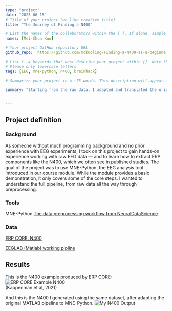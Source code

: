 ```yaml
---
type: "project"
date: "2025-06-15" 
# Title of your project (we like creative title)
title: "The Journey of Finding a N400"

# List the names of the collaborators within the [ ]. If alone, simple put your name within []
names: [Mei-Chun Kuo]

# Your project GitHub repository URL
github_repo:  https://github.com/mckuoling/Finding-a-N400-as-a-beginne

# List +- 4 keywords that best describe your project within []. Note that the project summary also involves a number of key words. Those are listed on top of the [github repository](https://github.com/PSY6983-2021/project_template), click `manage topics`.
# Please only lowercase letters
tags: [EEG, mne-python, n400, brainhack]

# Summarize your project in < ~75 words. This description will appear at the top of your page and on the list page with other projects..

summary: "Starting from the raw data, I adapted and translated the original EEGLAB (Matlab) script from ERP CORE into MNE-Python, making all the necessary modifications throughout the preprocessing pipeline to extract the N400."


---
```

<!-- This is an html comment and this won't appear in the rendered page. You are now editing the "content" area, the core of your description. Everything that you can do in markdown is allowed below. We added a couple of comments to guide your through documenting your progress. -->

## Project definition

### Background

As someone without much programming background and no prior experience with EEG experiments, I took on this project to gain hands-on experience working with raw EEG data — and to learn how to extract ERP components like the N400, which we often see in published studies.
The goal of the project was to use MNE-Python, the EEG analysis tool introduced in our course module. While the module provides a basic demonstration, it only covers some of the core steps. I wanted to understand the full pipeline, from raw data all the way through preprocessing.

### Tools

MNE-Python
[The data preprocessing workflow from NeuralDataScience](https://neuraldatascience.io/7-eeg/introduction.html)

### Data

[ERP CORE: N400](https://erpinfo.org/erp-core)

[EEGLAB (Matlab) working pipline](https://github.com/mckuoling/ERP_CORE/tree/master/N400%20Analysis%20Files/N400/EEG_ERP_Processing)


## Results

This is the N400 example produced by ERP CORE:
![ERP CORE Example N400](images/erp_core_n400.png)  
(Kappenman et al, 2021)

And this is the N400 I generated using the same dataset, after adapting the original MATLAB pipeline to MNE-Python.
![My N400 Output](images/my_n400_result.png)


